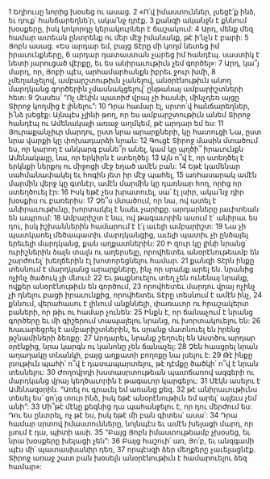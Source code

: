 1 Եղիուսը նորից խօսեց ու ասաց.
2 «Ո՛վ իմաստուններ, լսեցէ՛ք ինձ,
եւ դուք՝ հանճարեղնե՛ր, ակա՛նջ դրէք.
3 քանզի ականջն է քննում խօսքերը,
իսկ կոկորդը կերակուրներ է ճաշակում:
4 Արդ, մենք մեզ համար ատեան ընտրենք
ու մեր մէջ իմանանք, թէ ի՛նչն է բարի:
5 Յոբն ասաց. «Ես արդար եմ,
բայց Տէրը մի կողմ նետեց իմ իրաւունքները,
6 արդար դատաստան չարեց իմ հանդէպ.
սաստիկ է նետի յարուցած վէրքը,
եւ ես անիրաւութիւն չեմ գործել»:
7 Արդ, կա՞յ մարդ, որ, Յոբի պէս,
արհամարհանքն իբրեւ ջուր խմի,
8 չմեղանչելով, ամբարշտութիւն չանելով,
անօրէնութիւն անող մարդկանց գործերին չմասնակցելով՝ ընթանայ ամբարիշտների հետ:
9 Չասես՝ “Ոչ մէկին պատիժ վրայ չի հասնի,
մինչդեռ այցը Տիրոջ կողմից է լինելու”:
10 Դրա համար էլ, սրտո՛վ հանճարեղներ, ի՛նձ լսեցէք:
Այնպէս չլինի թող, որ ես ամբարշտութիւն անեմ Տիրոջ հանդէպ
ու Ամենակալի առաջ աղմկեմ,
թէ արդար եմ ես:
11 Յուրաքանչիւր մարդու, ըստ նրա արարքների, կը հատուցի Նա,
ըստ նրա վարքի կը փոխադարձի նրան:
12 Գուցէ Տիրոջ մասին մտածում ես,
որ կարող է անկարգ բանե՞ր անել,
կամ կը պղծի՞ իրաւունքն Ամենակալը, նա, որ երկիրն է ստեղծել:
13 Այն ո՞վ է, որ ստեղծել է երկնքի ներքոյ
ու միջոցի մէջ եղած ամէն բան:
14 Եթէ կամենար սահմանափակել
եւ հոգին յետ իր մէջ պահել,
15 առհասարակ ամէն մարմին վերջ կը գտնէր,
ամէն մարմին կը դառնար հող,
որից որ ստեղծուել էր:
16 Իսկ եթէ չես խրատուել, սա՛ էլ լսիր,
ակա՛նջ դիր խօսքիս ու բառերիս:
17 Չե՞ս մտածում, որ նա, ով ատել է անիրաւութիւնը,
խորտակել է նաեւ չարիքը. արդարները յաւիտեան են ապրում:
18 Ամբարիշտ է նա, ով թագաւորին
ասում է՝ անիրաւ ես դու,
իսկ իշխաններին համարում է է՛լ աւելի ամբարիշտ:
19 Նա չի պատկառել մեծապատիւ մարդկանցից,
աւելի պատիւ չի ընծայել երեւելի մարդկանց, քան աղքատներին:
20 Ի զուր կը լինի նրանց՝ ուրիշներին ձայն տալն ու աղերսելը,
որովհետեւ անօրէնութեամբ են շարժուել՝
խեղճերին էլ խոտորեցնելու համար.
21 քանզի Տէրն ինքը տեսնում է մարդկանց արարքները,
ինչ որ սրանք արել են.
նրանից ոչինչ ծածուկ չի մնում:
22 Եւ թաքնուելու տեղ չեն ունենայ նրանք,
ովքեր անօրէնութիւն են գործում,
23 որովհետեւ մարդու վրայ ոչինչ չի դնելու բացի իրաւունքից,
որովհետեւ Տէրը տեսնում է ամէն ինչ,
24 քննում, վերահասու է լինում անքննելի,
փառաւոր ու հրաշակերտ բաների,
որ թիւ ու համար չունեն:
25 Ինքն է, որ ճանաչում է նրանց գործերը
եւ մի գիշերում տապալելու նրանց, ու խորտակուելու են:
26 Խաւարեցրել է ամբարիշտներին,
եւ սրանք մատնուել են իրենց թշնամիների ձեռքը:
27 Արդարեւ, նրանք շեղուել են Աստծու արդար օրէնքից,
նրա կարգն ու կանոնը չեն ճանաչել:
28 Չեն հասցրել նրան աղաղակը տնանկի,
բայց աղքատի բողոքը նա լսելու է:
29 Թէ ինքը լռութիւն պահի՝ ո՞վ է դատապարտելու,
թէ դէմքը ծածկի՝ ո՞վ է նրան տեսնելու:
30 Ժողովրդի խստասրտութեան պատճառով ազգերի ու մարդկանց վրայ
կեղծաւորին է թագաւոր կարգելու:
31 Մէկն ասելու է Ամենազօրին.
“Առել ու գրաւել եմ առանց քեզ.
32 թէ անիրաւութիւնս տեսել ես՝ ցո՛յց տուր ինձ,
իսկ եթէ անօրէնութիւն եմ արել՝
այլեւս չեմ անի”:
33 Մի՞թէ մէկը քեզնից դա պահանջելու է,
որ դու մերժում ես:
Դու ես ընտրել, ոչ թէ ես,
իսկ եթէ մի բան գիտես՝ ասա՛:
34 Դրա համար սրտով իմաստունները,
նոյնպէս եւ ամէն խելացի մարդ, որ լսում է դա, պիտի ասի.
35 “Բայց Յոբն իմաստութեամբ չխօսեց,
եւ նրա խօսքերը խելացի չեն”:
36 Բայց հաշուի՛ առ, Յո՛բ,
եւ անզգամի պէս մի՛ պատասխանիր դեռ,
37 որպէսզի ձեր մեղքերը չաւելացնէք.
Տիրոջ առաջ շատ բան խօսելն անօրէնութիւն է համարուելու ձեզ համար»:
